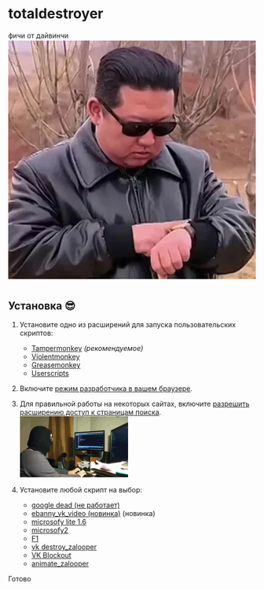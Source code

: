 # totaldestroyer
фичи от дайвинчи
![Image](/ebat/3zRJnaxzzXPpKTZBbfieU9Hushrx-ZwF9X7nRxI2y0Ov8nEctipOdllLwLQcP-N2tu3RVbtYIHCWZa-BUnc2O_N_.jpg)
<br>
#

## Установка 😎

1. Установите одно из расширений для запуска пользовательских скриптов:

    - [Tampermonkey](https://www.tampermonkey.net/) _(рекомендуемое)_
    - [Violentmonkey](https://violentmonkey.github.io/)
    - [Greasemonkey](https://www.greasespot.net/)
    - [Userscripts](https://github.com/quoid/userscripts)

2. Включите [режим разработчика в вашем браузере](https://www.tampermonkey.net/faq.php?locale=ru#Q209).
3. Для правильной работы на некоторых сайтах, включите [разрешить расширению доступ к страницам поиска](https://github.com/elchupacabr/totaldestroyer/issues/1).
![Image](/ebat/animation.gif.mp4.gif)

5. Установите любой скрипт на выбор:
   - [google dead (не работает)](https://github.com/elchupacabr/totaldestroyer/raw/main/google_dead.user.js)
   - [ebanny_vk_video (новинка)](https://github.com/elchupacabr/totaldestroyer/raw/main/ebanniy_vk_video.user.js) (новинка)
   - [microsofy lite 1.6](https://github.com/elchupacabr/totaldestroyer/raw/main/microsofy.user.js)
   - [microsofy2](https://github.com/elchupacabr/totaldestroyer/raw/main/microsofy2.user.js)
   - [F1](https://github.com/elchupacabr/totaldestroyer/raw/main/f1.user.js)
   - [vk destroy_zalooper](https://github.com/elchupacabr/totaldestroyer/raw/main/vk_destroy_zalooper.user.js)
   - [VK Blockout](https://github.com/elchupacabr/totaldestroyer/raw/main/vk_blockout.user.js)
   - [animate_zalooper](https://github.com/elchupacabr/totaldestroyer/raw/main/animate_zalooper.user.js)

Готово
